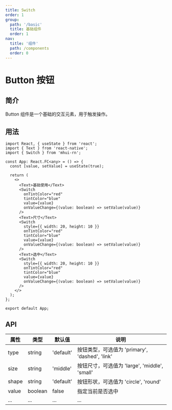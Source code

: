 ```yaml
---
title: Switch
order: 1
group:
  path: '/basic'
  title: 基础组件
  order: 1
nav:
  title: '组件'
  path: /components
  order: 0
---
```


# Button 按钮

## 简介

Button 组件是一个基础的交互元素，用于触发操作。

## 用法

```tsx
import React, { useState } from 'react';
import { Text } from 'react-native';
import { Switch } from 'mhui-rn';

const App: React.FC<any> = () => {
  const [value, setValue] = useState(true);

  return (
    <>
      <Text>基础使用</Text>
      <Switch
        onTintColor="red"
        tintColor="blue"
        value={value}
        onValueChange={(value: boolean) => setValue(value)}
      />
      <Text>尺寸</Text>
      <Switch
        style={{ width: 20, height: 10 }}
        onTintColor="red"
        tintColor="blue"
        value={value}
        onValueChange={(value: boolean) => setValue(value)}
      />
      <Text>选中</Text>
      <Switch
        style={{ width: 20, height: 10 }}
        onTintColor="red"
        tintColor="blue"
        value={value}
        onValueChange={(value: boolean) => setValue(value)}
      />
    </>
  );
};

export default App;
```

## API

| 属性  | 类型    | 默认值    | 说明                                           |
| ----- | ------- | --------- | ---------------------------------------------- |
| type  | string  | 'default' | 按钮类型，可选值为 'primary', 'dashed', 'link' |
| size  | string  | 'middle'  | 按钮尺寸，可选值为 'large', 'middle', 'small'  |
| shape | string  | 'default' | 按钮形状，可选值为 'circle', 'round'           |
| value | boolean | false     | 指定当前是否选中                               |
| ...   | ...     | ...       | ...                                            |
